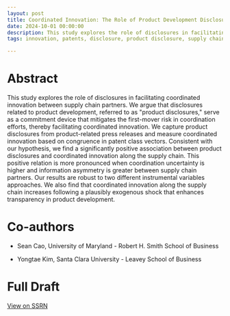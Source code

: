 ```yaml
---
layout: post
title: Coordinated Innovation: The Role of Product Development Disclosures
date: 2024-10-01 00:00:00
description: This study explores the role of disclosures in facilitating coordinated innovation between supply chain partners. We argue that disclosures related to product development, referred to as "product disclosures," serve as a commitment device that mitigates the first-mover risk in coordination efforts, thereby facilitating coordinated innovation. We capture product disclosures from product-related press releases and measure coordinated innovation based on congruence in patent class vectors. Consistent with our hypothesis, we find a significantly positive association between product disclosures and coordinated innovation along the supply chain. This positive relation is more pronounced when coordination uncertainty is higher and information asymmetry is greater between supply chain partners. Our results are robust to two different instrumental variables approaches. We also find that coordinated innovation along the supply chain increases following a plausibly exogenous shock that enhances transparency in product development.
tags: innovation, patents, disclosure, product disclosure, supply chain, coordination

---
```


# Abstract

This study explores the role of disclosures in facilitating coordinated innovation between supply chain partners. We argue that disclosures related to product development, referred to as "product disclosures," serve as a commitment device that mitigates the first-mover risk in coordination efforts, thereby facilitating coordinated innovation. We capture product disclosures from product-related press releases and measure coordinated innovation based on congruence in patent class vectors. Consistent with our hypothesis, we find a significantly positive association between product disclosures and coordinated innovation along the supply chain. This positive relation is more pronounced when coordination uncertainty is higher and information asymmetry is greater between supply chain partners. Our results are robust to two different instrumental variables approaches. We also find that coordinated innovation along the supply chain increases following a plausibly exogenous shock that enhances transparency in product development.

# Co-authors
- Sean Cao, University of Maryland - Robert H. Smith School of Business

- Yongtae Kim, Santa Clara University - Leavey School of Business

# Full Draft
<a href="https://papers.ssrn.com/abstract=4870152">View on SSRN</a>